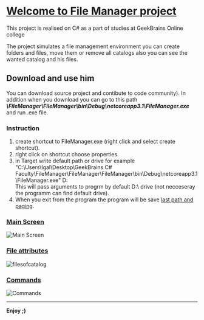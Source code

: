 # <ins>Welcome to File Manager project</ins> 
This project is realised on C# as a part of studies at GeekBrains Online college

The project simulates a file management environment you can create folders and files, move them or remove all catalogs also you can see the wanted catalog and his files.

## Download and use him
You can download source project and contibute to code community).
In addition when you download you can go to this path **_\FileManager\FileManager\bin\Debug\netcoreapp3.1\FileManager.exe_** and run .exe file.

### Instruction
1) create shortcut to FileManager.exe (right click and select create shortcut).
2) right click on shortcut choose properties.
3) in Target write default path or drive for example "C:\Users\Igal\Desktop\GeekBrains C# Faculty\FileManager\FileManager\FileManager\bin\Debug\netcoreapp3.1\FileManager.exe" D:\
This will pass arguments to progrm by default D:\ drive (not necceseray the programm can find default drive).
4) When you exit from the program the program will be save <ins>last path and paging</ins>.

### <ins>Main Screen</ins>

![Main Screen](https://user-images.githubusercontent.com/47335561/132255028-2ee24cd2-de37-4571-a05f-553263f54bb3.PNG)

### <ins>File attributes</ins>

![filesofcatalog](https://user-images.githubusercontent.com/47335561/132255188-1ba57999-6f35-475e-bb4f-6449272292fe.PNG)

### <ins>Commands</ins>

![Commands](https://user-images.githubusercontent.com/47335561/132255199-b0be9744-3e0f-423f-861a-56567ed897af.PNG)



-------------
**Enjoy ;)**
